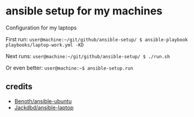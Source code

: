# ansible setup for my machines

Configuration for my laptops

First run:
`user@machine:~/git/github/ansible-setup/ $ ansible-playbook playbooks/laptop-work.yml -KD`

Next runs:
`user@machine:~/git/github/ansible-setup/ $ ./run.sh`

Or even better:
`user@machine:~$ ansible-setup.run`

## credits

- [Benoth/ansible-ubuntu](https://github.com/Benoth/ansible-ubuntu)
- [Jackdbd/ansible-laptop](https://github.com/jackdbd/ansible-laptop)
